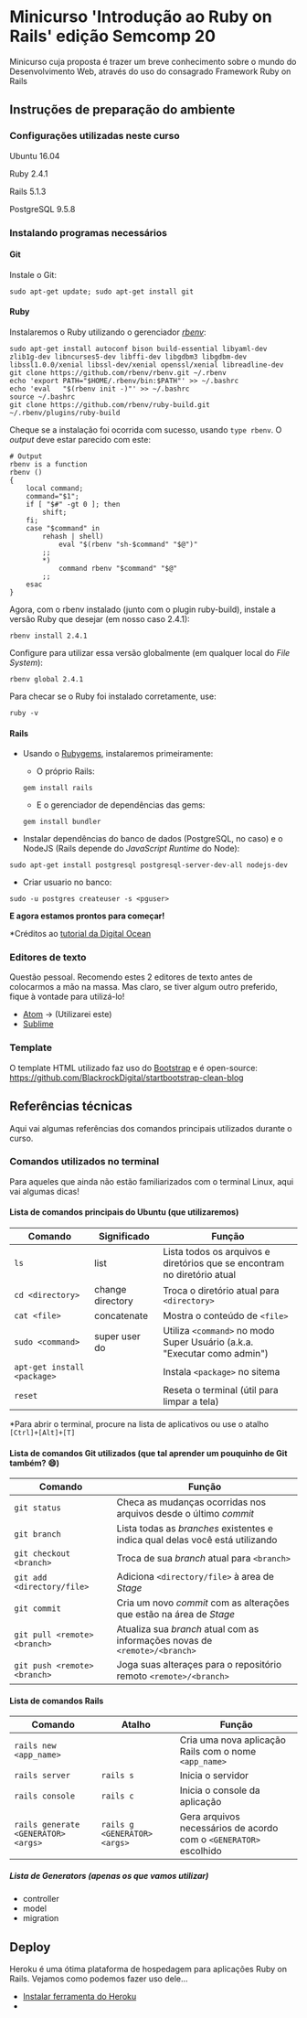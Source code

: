 # Minicurso 'Introdução ao Ruby on Rails' edição Semcomp 20
Minicurso cuja proposta é trazer um breve conhecimento sobre o mundo do Desenvolvimento Web, através do uso do consagrado Framework Ruby on Rails
## Instruções de preparação do ambiente
### Configurações utilizadas neste curso

Ubuntu 16.04

Ruby 2.4.1

Rails 5.1.3

PostgreSQL 9.5.8

### Instalando programas necessários

#### Git
Instale o Git:
```
sudo apt-get update; sudo apt-get install git
```

#### Ruby
Instalaremos o Ruby utilizando o gerenciador [_rbenv_](https://github.com/rbenv/rbenv):
```
sudo apt-get install autoconf bison build-essential libyaml-dev zlib1g-dev libncurses5-dev libffi-dev libgdbm3 libgdbm-dev libssl1.0.0/xenial libssl-dev/xenial openssl/xenial libreadline-dev
git clone https://github.com/rbenv/rbenv.git ~/.rbenv
echo 'export PATH="$HOME/.rbenv/bin:$PATH"' >> ~/.bashrc
echo 'eval   "$(rbenv init -)"' >> ~/.bashrc
source ~/.bashrc
git clone https://github.com/rbenv/ruby-build.git ~/.rbenv/plugins/ruby-build
```

Cheque se a instalação foi ocorrida com sucesso, usando `type rbenv`. O _output_ deve estar parecido com este:
```shell
# Output
rbenv is a function
rbenv ()
{
    local command;
    command="$1";
    if [ "$#" -gt 0 ]; then
        shift;
    fi;
    case "$command" in
        rehash | shell)
            eval "$(rbenv "sh-$command" "$@")"
        ;;
        *)
            command rbenv "$command" "$@"
        ;;
    esac
}
```

Agora, com o rbenv instalado (junto com o plugin ruby-build), instale a versão Ruby que desejar (em nosso caso 2.4.1):
```
rbenv install 2.4.1
```

Configure para utilizar essa versão globalmente (em qualquer local do _File System_):
```
rbenv global 2.4.1
```

Para checar se o Ruby foi instalado corretamente, use:
```
ruby -v
```

#### Rails
- Usando o [Rubygems](https://rubygems.org/pages/about), instalaremos primeiramente:

  - O próprio Rails:
  ```
  gem install rails
  ```
  - E o gerenciador de dependências das gems:
  ```
  gem install bundler
  ```
- Instalar dependências do banco de dados (PostgreSQL, no caso) e o NodeJS (Rails depende do _JavaScript Runtime_ do Node):
```
sudo apt-get install postgresql postgresql-server-dev-all nodejs-dev
```

- Criar usuario no banco:
```
sudo -u postgres createuser -s <pguser>
```

**E agora estamos prontos para começar!**

\*Créditos ao [tutorial da Digital Ocean](https://www.digitalocean.com/community/tutorials/how-to-install-ruby-on-rails-with-rbenv-on-ubuntu-16-04)

### Editores de texto
Questão pessoal. Recomendo estes 2 editores de texto antes de colocarmos a mão na massa. Mas claro, se tiver algum outro preferido, fique à vontade para utilizá-lo!
- [Atom](https://atom.io/) -> (Utilizarei este)
- [Sublime](https://www.sublimetext.com/)

### Template
O template HTML utilizado faz uso do [Bootstrap](https://getbootstrap.com/) e é open-source: https://github.com/BlackrockDigital/startbootstrap-clean-blog

## Referências técnicas
Aqui vai algumas referências dos comandos principais utilizados durante o curso.

### Comandos utilizados no terminal
Para aqueles que ainda não estão familiarizados com o terminal Linux, aqui vai algumas dicas!

#### Lista de comandos principais do Ubuntu (que utilizaremos)

Comando | Significado | Função
--------|-------------|-------
`ls` | list | Lista todos os arquivos e diretórios que se encontram no diretório atual
`cd <directory>` | change directory | Troca o diretório atual para `<directory>`
`cat <file>` | concatenate | Mostra o conteúdo de `<file>`
`sudo <command>` | super user do | Utiliza `<command>` no modo Super Usuário (a.k.a. "Executar como admin")
`apt-get install <package>` || Instala `<package>` no sitema
`reset` || Reseta o terminal (útil para limpar a tela)

\*Para abrir o terminal, procure na lista de aplicativos ou use o atalho `[Ctrl]+[Alt]+[T]`

#### Lista de comandos Git utilizados (que tal aprender um pouquinho de Git também? :smile:)

Comando | Função
--------|-------
`git status` | Checa as mudanças ocorridas nos arquivos desde o último _commit_
`git branch` | Lista todas as _branches_ existentes e indica qual delas você está utilizando
`git checkout <branch>` | Troca de sua _branch_ atual para `<branch>`
`git add <directory/file>` | Adiciona `<directory/file>` à area de _Stage_
`git commit` | Cria um novo _commit_ com as alterações que estão na área de _Stage_
`git pull <remote> <branch>` | Atualiza sua _branch_ atual com as informações novas de `<remote>/<branch>`
`git push <remote> <branch>` | Joga suas alteraçes para o repositório remoto `<remote>/<branch>`

#### Lista de comandos Rails
Comando | Atalho | Função
--------|--------|-------
`rails new <app_name>` || Cria uma nova aplicação Rails com o nome `<app_name>`
`rails server` | `rails s` | Inicia o servidor
`rails console` | `rails c` | Inicia o console da aplicação
`rails generate <GENERATOR> <args>` | `rails g <GENERATOR> <args>` | Gera arquivos necessários de acordo com o `<GENERATOR>` escolhido

##### Lista de Generators (apenas os que vamos utilizar)
- controller
- model
- migration

## Deploy
Heroku é uma ótima plataforma de hospedagem para aplicações Ruby on Rails. Vejamos como podemos fazer uso dele...

* [Instalar ferramenta do Heroku](https://devcenter.heroku.com/articles/heroku-cli)
* 
